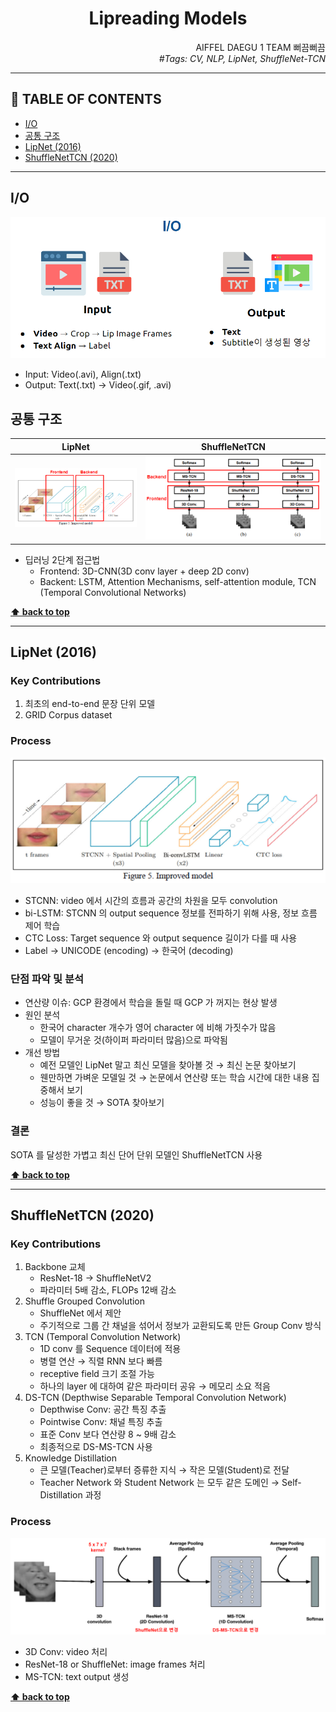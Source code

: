 <h1 align="center">Lipreading Models</h1>

<div align="right">
  AIFFEL DAEGU 1 TEAM 뻐끔뻐끔
  <br>
  <i>#Tags: CV, NLP, LipNet, ShuffleNet-TCN</i>
</div>

---

## 📌 TABLE OF CONTENTS

- [I/O](#io)
- [공통 구조](#공통-구조)
- [LipNet (2016)](#lipnet-2016)
- [ShuffleNetTCN (2020)](#shufflenettcn-2020)

---

## I/O

![Lipreading Model Input Output][Lipreading Model Input Output]

[Lipreading Model Input Output]: imgs/Lipreading_input_and_output.png

- Input: Video(.avi), Align(.txt)
- Output: Text(.txt) → Video(.gif, .avi)

## 공통 구조

|LipNet|ShuffleNetTCN|
|:---:|:---:|
|![LipNet Architecture Description][LipNet Architecture Description]|![ShuffleNetTCN Architecture Description][ShuffleNetTCN Architecture Description]|

[LipNet Architecture Description]: imgs/LipNet_architecture_description.png
[ShuffleNetTCN Architecture Description]: imgs/ShuffleNetTCN_architecture_description.png

- 딥러닝 2단계 접근법
  - Frontend: 3D-CNN(3D conv layer + deep 2D conv)
  - Backent: LSTM, Attention Mechanisms, self-attention module, TCN (Temporal Convolutional Networks)

**[⬆ back to top](#-table-of-contents)**

---

## LipNet (2016)

### Key Contributions

1. 최초의 end-to-end 문장 단위 모델
2. GRID Corpus dataset

### Process

![LipNet Process][LipNet Process]

[LipNet Process]: imgs/LipNet_architecture.png

- STCNN: video 에서 시간의 흐름과 공간의 차원을 모두 convolution
- bi-LSTM: STCNN 의 output sequence 정보를 전파하기 위해 사용, 정보 흐름 제어 학습
- CTC Loss: Target sequence 와 output sequence 길이가 다를 때 사용
- Label → UNICODE (encoding) → 한국어 (decoding)

### 단점 파악 및 분석

- 연산량 이슈: GCP 환경에서 학습을 돌릴 때 GCP 가 꺼지는 현상 발생
- 원인 분석
  - 한국어 character 개수가 영어 character 에 비해 가짓수가 많음
  - 모델이 무거운 것(하이퍼 파라미터 많음)으로 파악됨
- 개선 방법
  - 예전 모델인 LipNet 말고 최신 모델을 찾아볼 것 → 최신 논문 찾아보기
  - 웬만하면 가벼운 모델일 것 → 논문에서 연산량 또는 학습 시간에 대한 내용 집중해서 보기
  - 성능이 좋을 것 → SOTA 찾아보기

### 결론

SOTA 를 달성한 가볍고 최신 단어 단위 모델인 ShuffleNetTCN 사용

**[⬆ back to top](#-table-of-contents)**

---

## ShuffleNetTCN (2020)

### Key Contributions

1. Backbone 교체
    - ResNet-18 → ShuffleNetV2
    - 파라미터 5배 감소, FLOPs 12배 감소
2. Shuffle Grouped Convolution
    - ShuffleNet 에서 제안
    - 주기적으로 그룹 간 채널을 섞어서 정보가 교환되도록 만든 Group Conv 방식
3. TCN (Temporal Convolution Network)
    - 1D conv 를 Sequence 데이터에 적용
    - 병렬 연산 → 직렬 RNN 보다 빠름
    - receptive field 크기 조절 가능
    - 하나의 layer 에 대하여 같은 파라미터 공유 → 메모리 소요 적음
4. DS-TCN (Depthwise Separable Temporal Convolution Network)
    - Depthwise Conv: 공간 특징 추출
    - Pointwise Conv: 채널 특징 추출
    - 표준 Conv 보다 연산량 8 ~ 9배 감소
    - 최종적으로 DS-MS-TCN 사용
5. Knowledge Distillation
    - 큰 모델(Teacher)로부터 증류한 지식 → 작은 모델(Student)로 전달
    - Teacher Network 와 Student Network 는 모두 같은 도메인 → Self-Distillation 과정

### Process

![ShuffleNetTCN Process][ShuffleNetTCN Process]

[ShuffleNetTCN Process]: imgs/ShuffleNetTCN_architecture.png

- 3D Conv: video 처리
- ResNet-18 or ShuffleNet: image frames 처리
- MS-TCN: text output 생성

**[⬆ back to top](#-table-of-contents)**
